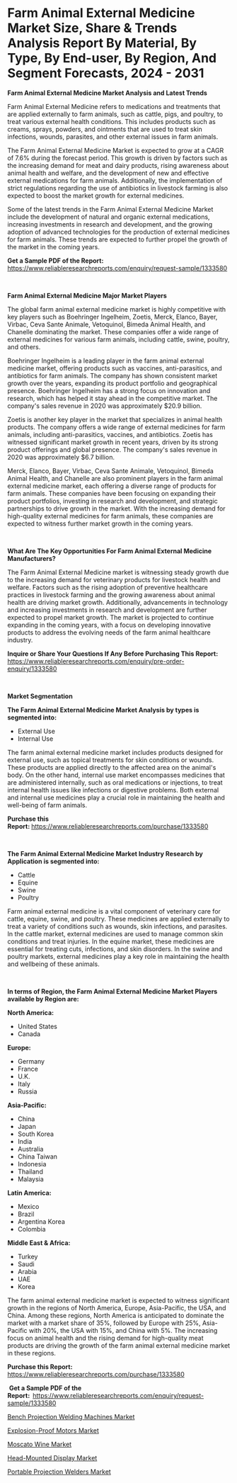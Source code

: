 <p><h1>Farm Animal External Medicine Market Size, Share & Trends Analysis Report By Material, By Type, By End-user, By Region, And Segment Forecasts, 2024 - 2031</h1></p><p><strong>Farm Animal External Medicine Market Analysis and Latest Trends</strong></p>
<p><p>Farm Animal External Medicine refers to medications and treatments that are applied externally to farm animals, such as cattle, pigs, and poultry, to treat various external health conditions. This includes products such as creams, sprays, powders, and ointments that are used to treat skin infections, wounds, parasites, and other external issues in farm animals.</p><p>The Farm Animal External Medicine Market is expected to grow at a CAGR of 7.6% during the forecast period. This growth is driven by factors such as the increasing demand for meat and dairy products, rising awareness about animal health and welfare, and the development of new and effective external medications for farm animals. Additionally, the implementation of strict regulations regarding the use of antibiotics in livestock farming is also expected to boost the market growth for external medicines.</p><p>Some of the latest trends in the Farm Animal External Medicine Market include the development of natural and organic external medications, increasing investments in research and development, and the growing adoption of advanced technologies for the production of external medicines for farm animals. These trends are expected to further propel the growth of the market in the coming years.</p></p>
<p><strong>Get a Sample PDF of the Report:&nbsp;</strong> <a href="https://www.reliableresearchreports.com/enquiry/request-sample/1333580">https://www.reliableresearchreports.com/enquiry/request-sample/1333580</a></p>
<p>&nbsp;</p>
<p><strong>Farm Animal External Medicine Major Market Players</strong></p>
<p><p>The global farm animal external medicine market is highly competitive with key players such as Boehringer Ingelheim, Zoetis, Merck, Elanco, Bayer, Virbac, Ceva Sante Animale, Vetoquinol, Bimeda Animal Health, and Chanelle dominating the market. These companies offer a wide range of external medicines for various farm animals, including cattle, swine, poultry, and others.</p><p>Boehringer Ingelheim is a leading player in the farm animal external medicine market, offering products such as vaccines, anti-parasitics, and antibiotics for farm animals. The company has shown consistent market growth over the years, expanding its product portfolio and geographical presence. Boehringer Ingelheim has a strong focus on innovation and research, which has helped it stay ahead in the competitive market. The company's sales revenue in 2020 was approximately $20.9 billion.</p><p>Zoetis is another key player in the market that specializes in animal health products. The company offers a wide range of external medicines for farm animals, including anti-parasitics, vaccines, and antibiotics. Zoetis has witnessed significant market growth in recent years, driven by its strong product offerings and global presence. The company's sales revenue in 2020 was approximately $6.7 billion.</p><p>Merck, Elanco, Bayer, Virbac, Ceva Sante Animale, Vetoquinol, Bimeda Animal Health, and Chanelle are also prominent players in the farm animal external medicine market, each offering a diverse range of products for farm animals. These companies have been focusing on expanding their product portfolios, investing in research and development, and strategic partnerships to drive growth in the market. With the increasing demand for high-quality external medicines for farm animals, these companies are expected to witness further market growth in the coming years.</p></p>
<p>&nbsp;</p>
<p><strong>What Are The Key Opportunities For Farm Animal External Medicine Manufacturers?</strong></p>
<p><p>The Farm Animal External Medicine market is witnessing steady growth due to the increasing demand for veterinary products for livestock health and welfare. Factors such as the rising adoption of preventive healthcare practices in livestock farming and the growing awareness about animal health are driving market growth. Additionally, advancements in technology and increasing investments in research and development are further expected to propel market growth. The market is projected to continue expanding in the coming years, with a focus on developing innovative products to address the evolving needs of the farm animal healthcare industry.</p></p>
<p><strong>Inquire or Share Your Questions If Any Before Purchasing This Report:</strong> <a href="https://www.reliableresearchreports.com/enquiry/pre-order-enquiry/1333580">https://www.reliableresearchreports.com/enquiry/pre-order-enquiry/1333580</a></p>
<p>&nbsp;</p>
<p><strong>Market Segmentation</strong></p>
<p><strong>The Farm Animal External Medicine Market Analysis by types is segmented into:</strong></p>
<p><ul><li>External Use</li><li>Internal Use</li></ul></p>
<p><p>The farm animal external medicine market includes products designed for external use, such as topical treatments for skin conditions or wounds. These products are applied directly to the affected area on the animal's body. On the other hand, internal use market encompasses medicines that are administered internally, such as oral medications or injections, to treat internal health issues like infections or digestive problems. Both external and internal use medicines play a crucial role in maintaining the health and well-being of farm animals.</p></p>
<p><strong>Purchase this Report:&nbsp;</strong><a href="https://www.reliableresearchreports.com/purchase/1333580">https://www.reliableresearchreports.com/purchase/1333580</a></p>
<p>&nbsp;</p>
<p><strong>The Farm Animal External Medicine Market Industry Research by Application is segmented into:</strong></p>
<p><ul><li>Cattle</li><li>Equine</li><li>Swine</li><li>Poultry</li></ul></p>
<p><p>Farm animal external medicine is a vital component of veterinary care for cattle, equine, swine, and poultry. These medicines are applied externally to treat a variety of conditions such as wounds, skin infections, and parasites. In the cattle market, external medicines are used to manage common skin conditions and treat injuries. In the equine market, these medicines are essential for treating cuts, infections, and skin disorders. In the swine and poultry markets, external medicines play a key role in maintaining the health and wellbeing of these animals.</p></p>
<p>&nbsp;</p>
<p><strong>In terms of Region, the Farm Animal External Medicine Market Players available by Region are:</strong></p>
<p>
    <p> <strong> North America: </strong>
        <ul>
            <li>United States</li>
            <li>Canada</li>
        </ul>
        </p> 
    <p> <strong> Europe: </strong>
        <ul>
            <li>Germany</li>
            <li>France</li>
            <li>U.K.</li>
            <li>Italy</li>
            <li>Russia</li>
        </ul>
        </p> 
    <p> <strong> Asia-Pacific: </strong>
        <ul>
            <li>China</li>
            <li>Japan</li>
            <li>South Korea</li>
            <li>India</li>
            <li>Australia</li>
            <li>China Taiwan</li>
            <li>Indonesia</li>
            <li>Thailand</li>
            <li>Malaysia</li>
        </ul>
        </p> 
    <p> <strong> Latin America: </strong>
        <ul>
            <li>Mexico</li>
            <li>Brazil</li>
            <li>Argentina Korea</li>
            <li>Colombia</li>
        </ul>
        </p> 
    <p> <strong> Middle East & Africa: </strong>
        <ul>
            <li>Turkey</li>
            <li>Saudi</li>
            <li>Arabia</li>
            <li>UAE</li>
            <li>Korea</li>
        </ul>
    </p>
    </p>
<p><p>The farm animal external medicine market is expected to witness significant growth in the regions of North America, Europe, Asia-Pacific, the USA, and China. Among these regions, North America is anticipated to dominate the market with a market share of 35%, followed by Europe with 25%, Asia-Pacific with 20%, the USA with 15%, and China with 5%. The increasing focus on animal health and the rising demand for high-quality meat products are driving the growth of the farm animal external medicine market in these regions.</p></p>
<p><strong>Purchase this Report: </strong><a href="https://www.reliableresearchreports.com/purchase/1333580">https://www.reliableresearchreports.com/purchase/1333580</a></p>
<p>&nbsp;<strong>Get a Sample PDF of the Report:&nbsp;&nbsp;</strong><a href="https://www.reliableresearchreports.com/enquiry/request-sample/1333580">https://www.reliableresearchreports.com/enquiry/request-sample/1333580</a></p>
<p><strong></strong></p>
<p><p><a href="https://github.com/jodemen/Market-Research-Report-List-1/blob/main/bench-projection-welding-machines-market.md">Bench Projection Welding Machines Market</a></p><p><a href="https://issuu.com/reportprime-2/docs/explosion-proof-motors-market-size-2030.pptx">Explosion-Proof Motors Market</a></p><p><a href="https://medium.com/@jordanmendez766/moscato-wine-market-analysis-and-sze-forecasted-for-period-from-2024-to-2031-86882af4ad18">Moscato Wine Market</a></p><p><a href="https://issuu.com/reportprime-2/docs/head-mounted-display-market-size-2030.pptx">Head-Mounted Display Market</a></p><p><a href="https://github.com/Sarissaschmalingtr6fz2739/Market-Research-Report-List-1/blob/main/portable-projection-welders-market.md">Portable Projection Welders Market</a></p></p>